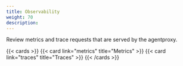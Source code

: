 ```yaml
---
title: Observability
weight: 70
description: 
---
```


Review metrics and trace requests that are served by the agentproxy. 

{{< cards >}}
  {{< card link="metrics" title="Metrics" >}}
  {{< card link="traces" title="Traces" >}}
{{< /cards >}}